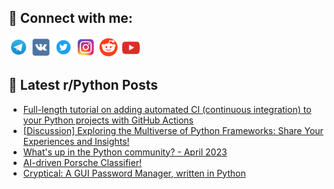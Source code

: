 ## 🔎 Connect with me:
[<img src="https://github.com/bullbesh/bullbesh/blob/main/images/Telegram.png" width="32" height="32" />](https://t.me/bullbesh)
[<img src="https://github.com/bullbesh/bullbesh/blob/main/images/VK.png" width="32" height="32" />](https://vk.com/bullbesh)
[<img src="https://github.com/bullbesh/bullbesh/blob/main/images/Twitter.png" width="32" height="32" />](https://twitter.com/bullbesh1)
[<img src="https://github.com/bullbesh/bullbesh/blob/main/images/Instagram.png" width="32" height="32" />](https://www.instagram.com/bullbesh)
[<img src="https://github.com/bullbesh/bullbesh/blob/main/images/Reddit.png" width="32" height="32" />](https://www.reddit.com/user/bullbesh)
[<img src="https://github.com/bullbesh/bullbesh/blob/main/images/YouTube.png" width="32" height="32" />](https://www.youtube.com/channel/UCtfjRs6uzgq5mfm8S06WTcg)

## 📕 Latest r/Python Posts
<!-- BLOG-POST-LIST:START -->
- [Full-length tutorial on adding automated CI &lpar;continuous integration&rpar; to your Python projects with GitHub Actions](https://www.reddit.com/r/Python/comments/132tpyi/fulllength_tutorial_on_adding_automated_ci/)
- [[Discussion] Exploring the Multiverse of Python Frameworks: Share Your Experiences and Insights!](https://www.reddit.com/r/Python/comments/132rnui/discussion_exploring_the_multiverse_of_python/)
- [What&#39;s up in the Python community? - April 2023](https://www.reddit.com/r/Python/comments/132r0th/whats_up_in_the_python_community_april_2023/)
- [AI-driven Porsche Classifier!](https://www.reddit.com/r/Python/comments/132pqe9/aidriven_porsche_classifier/)
- [Cryptical: A GUI Password Manager, written in Python](https://www.reddit.com/r/Python/comments/132mkq9/cryptical_a_gui_password_manager_written_in_python/)
<!-- BLOG-POST-LIST:END -->
